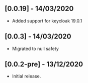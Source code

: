 ## [0.0.19] - 14/03/2020

- Added support for keycloak 19.0.1

## [0.0.3] - 14/03/2020

- Migrated to null safety

## [0.0.2-pre] - 13/12/2020

* Initial release.
